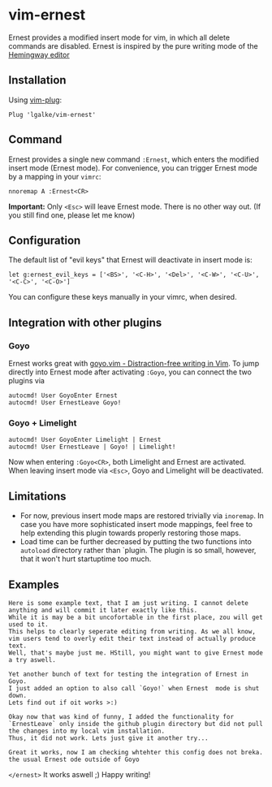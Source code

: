# vim-ernest

Ernest provides a modified insert mode for vim, in which all delete commands are disabled. 
Ernest is inspired by the pure writing mode of the [Hemingway editor](http://www.hemingwayapp.com/)

## Installation

Using [vim-plug](https://github.com/junegunn/vim-plug):

```vim
Plug 'lgalke/vim-ernest'
```

## Command

Ernest provides a single new command `:Ernest`, which enters the modified insert mode (Ernest mode).
For convenience, you can trigger Ernest mode by a mapping in your `vimrc`:

```vim
nnoremap A :Ernest<CR>
```

**Important:** Only `<Esc>` will leave Ernest mode. There is no other way out. (If you still find one, please let me know)

## Configuration

The default list of "evil keys" that Ernest will deactivate in insert mode is:

```vim
let g:ernest_evil_keys = ['<BS>', '<C-H>', '<Del>', '<C-W>', '<C-U>', '<C-C>', '<C-O>']
```

You can configure these keys manually in your vimrc, when desired.

## Integration with other plugins

### Goyo

Ernest works great with [goyo.vim - Distraction-free writing in Vim](https://github.com/junegunn/goyo.vim).
To jump directly into Ernest mode after activating `:Goyo`, you can connect the two plugins via

```vim
autocmd! User GoyoEnter Ernest
autocmd! User ErnestLeave Goyo!
```

### Goyo + Limelight

```vim
autocmd! User GoyoEnter Limelight | Ernest
autocmd! User ErnestLeave | Goyo! | Limelight!
```

Now when entering `:Goyo<CR>`, both Limelight and Ernest are activated. When
leaving insert mode via `<Esc>`, Goyo and Limelight will be deactivated.


## Limitations

- For now, previous insert mode maps are restored trivially via `inoremap`. In
  case you have more sophisticated insert mode mappings, feel free to help
  extending this plugin towards properly restoring those maps.
- Load time can be further decreased by putting the two functions into
  `autoload` directory rather than `plugin. The plugin is so small, however,
  that it won't hurt startuptime too much.

## Examples

```
Here is some example text, that I am just writing. I cannot delete anything and will commit it later exactly like this.
While it is may be a bit uncofortable in the first place, zou will get used to it.
This helps to clearly seperate editing from writing. As we all know, vim users tend to overly edit their text instead of actually produce text.
Well, that's maybe just me. HStill, you might want to give Ernest mode a try aswell.
```
```
Yet another bunch of text for testing the integration of Ernest in Goyo.
I just added an option to also call `Goyo!` when Ernest  mode is shut down.
Lets find out if oit works >:) 
```

```
Okay now that was kind of funny, I added the functionality for `ErnestLeave` only inside the github plugin directory but did not pull the changes into my local vim installation.
Thus, it did not work. Lets just give it another try...
```

```
Great it works, now I am checking whtehter this config does not breka. the usual Ernest ode outside of Goyo
```

`</ernest>` It works aswell ;) Happy writing!

